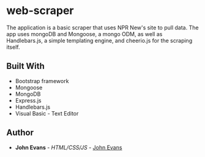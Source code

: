 # web-scraper

The application is a basic scraper that uses NPR New's site to pull data. The app uses mongoDB and Mongoose, a mongo ODM, as well as Handlebars.js, a simple templating engine, and cheerio.js for the scraping itself.  

 
## Built With
* Bootstrap framework
* Mongoose
* MongoDB
* Express.js
* Handlebars.js
* Visual Basic - Text Editor
 
## Author
* **John Evans** - *HTML/CSS/JS* - [John Evans](https://github.com/evanjo03)
